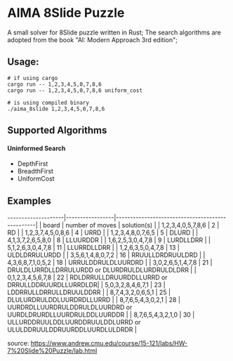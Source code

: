 # AIMA 8Slide Puzzle

A small solver for 8Slide puzzle written in Rust;
The search algorithms are adopted from the book "AI: Modern Approach 3rd edition";

## Usage:

```
# if using cargo
cargo run -- 1,2,3,4,5,0,7,8,6
cargo run -- 1,2,3,4,5,0,7,8,6 uniform_cost

# is using compiled binary
./aima_8slide 1,2,3,4,5,0,7,8,6
```

## Supported Algorithms

#### Uninformed Search

* DepthFirst
* BreadthFirst
* UniformCost


## Examples

--------------------|-----------------|-------------------------------------------------|
|    board          | number of moves | solution(s) 					|
| 1,2,3,4,0,5,7,8,6 |	2	      |	RD 						|
| 1,2,3,7,4,5,0,8,6 |	4	      |	URRD						|
| 1,2,3,4,8,0,7,6,5 |	5	      |	DLURD 						|
| 4,1,3,7,2,6,5,8,0 |	8	      |	LLUURDDR 					|
| 1,6,2,5,3,0,4,7,8 |	9	      |	LURDLLDRR 					|
| 5,1,2,6,3,0,4,7,8 |	11	      |	LLURRDLLDRR 					|
| 1,2,6,3,5,0,4,7,8 |	13	      |	ULDLDRRULURDD 					|
| 3,5,6,1,4,8,0,7,2 |	16	      |	RRUULLDRDRUULDRD 				|
| 4,3,6,8,7,1,0,5,2 |	18	      |	URRULDDRULDLUURDRD 				|
| 3,0,2,6,5,1,4,7,8 |	21	      |	DRULDLURRDLLDRRULURDD or DLURDRULDLURDRULDLDRR  |
| 0,1,2,3,4,5,6,7,8 |	22	      |	RDLDRRULLDRUURDDLLURRD or DRRULLDDRUURDLLURRDLDR|
| 5,0,3,2,8,4,6,7,1 |	23	      |	LDDRRULLDRRULLDRUULDDRR 			|
| 8,7,4,3,2,0,6,5,1 |	25	      |	DLULURDRULDDLUURDRDLLURRD 			|
| 8,7,6,5,4,3,0,2,1 |	28	      |	UURDRDLLUURDRULDDRULDLUURDRD or UURDLDRURDLLUURDRULDDLUURDDR |
| 8,7,6,5,4,3,2,1,0 |   30	      |	ULLURDDRUULDDLUURDDRUULDDLURRD or ULULDDRUULDDRUURDDLUURDLULDRDR |

source:
https://www.andrew.cmu.edu/course/15-121/labs/HW-7%20Slide%20Puzzle/lab.html
